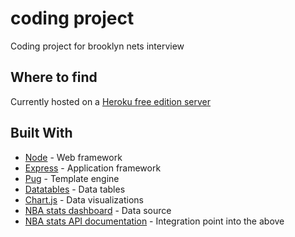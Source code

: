 # coding project


Coding project for brooklyn nets interview


## Where to find

Currently hosted on a [Heroku free edition server](https://devin-nba-stats.herokuapp.com)

## Built With

* [Node](https://nodejs.org/en/) - Web framework
* [Express](https://expressjs.com/) - Application framework
* [Pug](https://pugjs.org/api/getting-started.html) - Template engine
* [Datatables](https://datatables.net/) - Data tables
* [Chart.js](http://www.chartjs.org/) - Data visualizations
* [NBA stats dashboard](http://stats.nba.com/) - Data source
* [NBA stats API documentation](https://github.com/seemethere/nba_py/wiki/stats.nba.com-Endpoint-Documentation) - Integration point into the above
